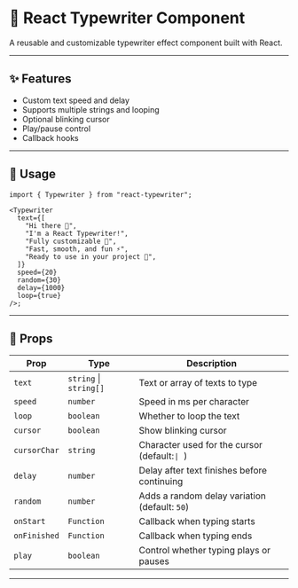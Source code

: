 # 🎹 React Typewriter Component

A reusable and customizable typewriter effect component built with React.

---

## ✨ Features

- Custom text speed and delay
- Supports multiple strings and looping
- Optional blinking cursor
- Play/pause control
- Callback hooks

---

## 🚀 Usage

```tsx
import { Typewriter } from "react-typewriter";

<Typewriter
  text={[
    "Hi there 👋",
    "I'm a React Typewriter!",
    "Fully customizable 🎨",
    "Fast, smooth, and fun ⚡",
    "Ready to use in your project 🚀",
  ]}
  speed={20}
  random={30}
  delay={1000}
  loop={true}
/>;
```

---

## 🔧 Props

| Prop         | Type                   | Description                                   |
| ------------ | ---------------------- | --------------------------------------------- |
| `text`       | `string` \| `string[]` | Text or array of texts to type                |
| `speed`      | `number`               | Speed in ms per character                     |
| `loop`       | `boolean`              | Whether to loop the text                      |
| `cursor`     | `boolean`              | Show blinking cursor                          |
| `cursorChar` | `string`               | Character used for the cursor (default: `⎸`)  |
| `delay`      | `number`               | Delay after text finishes before continuing   |
| `random`     | `number`               | Adds a random delay variation (default: `50`) |
| `onStart`    | `Function`             | Callback when typing starts                   |
| `onFinished` | `Function`             | Callback when typing ends                     |
| `play`       | `boolean`              | Control whether typing plays or pauses        |

---
